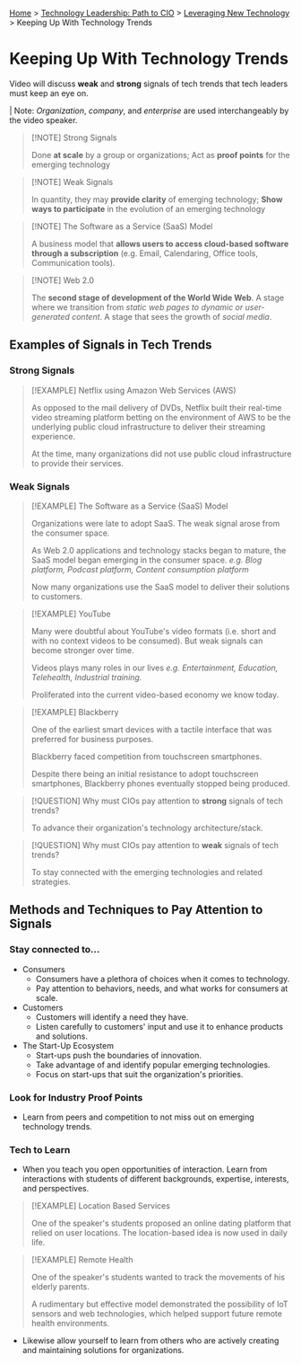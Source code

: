 [Home](../../../README.md) > [Technology Leadership: Path to CIO](../Course-README.md) > [Leveraging New Technology](./Module-1-README.md) > Keeping Up With Technology Trends

# Keeping Up With Technology Trends

Video will discuss **weak** and **strong** signals of tech trends that tech leaders must keep an eye on.

| Note: _Organization_, _company_, and _enterprise_ are used interchangeably by the video speaker.

> [!NOTE] Strong Signals
>
> Done **at scale** by a group or organizations;
> Act as **proof points** for the emerging technology

> [!NOTE] Weak Signals
>
> In quantity, they may **provide clarity** of emerging technology;
> **Show ways to participate** in the evolution of an emerging technology

> [!NOTE] The Software as a Service (SaaS) Model
>
> A business model that **allows users to access cloud-based software through a subscription** (e.g. Email, Calendaring, Office tools, Communication tools).

> [!NOTE] Web 2.0
>
> The **second stage of development of the World Wide Web**.
> A stage where we transition from _static web pages to dynamic or user-generated content_.
> A stage that sees the growth of _social media_.

## Examples of Signals in Tech Trends

### Strong Signals

> [!EXAMPLE] Netflix using Amazon Web Services (AWS)
>
> As opposed to the mail delivery of DVDs, Netflix built their real-time video streaming platform betting on the environment of AWS to be the underlying public cloud infrastructure to deliver their streaming experience.
>
> At the time, many organizations did not use public cloud infrastructure to provide their services.

### Weak Signals

> [!EXAMPLE] The Software as a Service (SaaS) Model
>
> Organizations were late to adopt SaaS. The weak signal arose from the consumer space.
>
> As Web 2.0 applications and technology stacks began to mature, the SaaS model began emerging in the consumer space.
> _e.g. Blog platform, Podcast platform, Content consumption platform_
>
> Now many organizations use the SaaS model to deliver their solutions to customers.

> [!EXAMPLE] YouTube
>
> Many were doubtful about YouTube's video formats (i.e. short and with no context videos to be consumed). But weak signals can become stronger over time.
>
> Videos plays many roles in our lives _e.g. Entertainment, Education, Telehealth, Industrial training._
>
> Proliferated into the current video-based economy we know today.

> [!EXAMPLE] Blackberry
>
> One of the earliest smart devices with a tactile interface that was preferred for business purposes.
>
> Blackberry faced competition from touchscreen smartphones.
>
> Despite there being an initial resistance to adopt touchscreen smartphones, Blackberry phones eventually stopped being produced.

> [!QUESTION] Why must CIOs pay attention to **strong** signals of tech trends?
>
> To advance their organization's technology architecture/stack.

> [!QUESTION] Why must CIOs pay attention to **weak** signals of tech trends?
>
> To stay connected with the emerging technologies and related strategies.

## Methods and Techniques to Pay Attention to Signals

### Stay connected to...

- Consumers
  - Consumers have a plethora of choices when it comes to technology.
  - Pay attention to behaviors, needs, and what works for consumers at scale.
- Customers
  - Customers will identify a need they have.
  - Listen carefully to customers' input and use it to enhance products and solutions.
- The Start-Up Ecosystem
  - Start-ups push the boundaries of innovation.
  - Take advantage of and identify popular emerging technologies.
  - Focus on start-ups that suit the organization's priorities.

### Look for Industry Proof Points

- Learn from peers and competition to not miss out on emerging technology trends.

### Tech to Learn

- When you teach you open opportunities of interaction. Learn from interactions with students of different backgrounds, expertise, interests, and perspectives.

> [!EXAMPLE] Location Based Services
>
> One of the speaker's students proposed an online dating platform that relied on user locations. The location-based idea is now used in daily life.

> [!EXAMPLE] Remote Health
>
> One of the speaker's students wanted to track the movements of his elderly parents.
>
> A rudimentary but effective model demonstrated the possibility of IoT sensors and web technologies, which helped support future remote health environments.

- Likewise allow yourself to learn from others who are actively creating and maintaining solutions for organizations.
